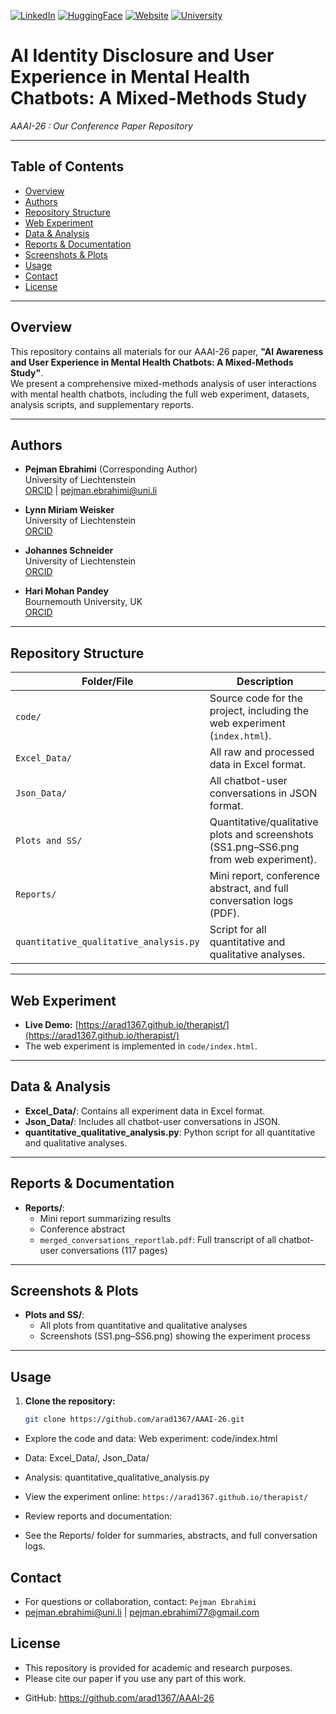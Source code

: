 [![LinkedIn](https://img.shields.io/badge/LinkedIn-0077B5?style=for-the-badge&logo=linkedin&logoColor=white)](https://www.linkedin.com/in/pejman-ebrahimi-4a60151a7/)
[![HuggingFace](https://img.shields.io/badge/🤗_Hugging_Face-FFD21E?style=for-the-badge)](https://huggingface.co/arad1367)
[![Website](https://img.shields.io/badge/Website-008080?style=for-the-badge&logo=About.me&logoColor=white)](https://arad1367.github.io/pejman-ebrahimi/)
[![University](https://img.shields.io/badge/University-00205B?style=for-the-badge&logo=academia&logoColor=white)](https://www.uni.li/pejman.ebrahimi?set_language=en)

# AI Identity Disclosure and User Experience in Mental Health Chatbots: A Mixed-Methods Study

_AAAI-26 : Our Conference Paper Repository_

---

## Table of Contents

- [Overview](#overview)
- [Authors](#authors)
- [Repository Structure](#repository-structure)
- [Web Experiment](#web-experiment)
- [Data & Analysis](#data--analysis)
- [Reports & Documentation](#reports--documentation)
- [Screenshots & Plots](#screenshots--plots)
- [Usage](#usage)
- [Contact](#contact)
- [License](#license)

---

## Overview

This repository contains all materials for our AAAI-26 paper, **"AI Awareness and User Experience in Mental Health Chatbots: A Mixed-Methods Study"**.  
We present a comprehensive mixed-methods analysis of user interactions with mental health chatbots, including the full web experiment, datasets, analysis scripts, and supplementary reports.

---

## Authors

- **Pejman Ebrahimi** (Corresponding Author)  
  University of Liechtenstein  
  [ORCID](https://orcid.org/0000-0003-0125-3707) | pejman.ebrahimi@uni.li

- **Lynn Miriam Weisker**  
  University of Liechtenstein  
  [ORCID](https://orcid.org/0009-0005-3621-4670)

- **Johannes Schneider**  
  University of Liechtenstein  
  [ORCID](https://orcid.org/0000-0001-7190-9682)

- **Hari Mohan Pandey**  
  Bournemouth University, UK  
  [ORCID](https://orcid.org/0000-0002-9128-068X)

---

## Repository Structure

| Folder/File                       | Description                                                                 |
|------------------------------------|-----------------------------------------------------------------------------|
| `code/`                           | Source code for the project, including the web experiment (`index.html`).   |
| `Excel_Data/`                     | All raw and processed data in Excel format.                                 |
| `Json_Data/`                      | All chatbot-user conversations in JSON format.                              |
| `Plots and SS/`                   | Quantitative/qualitative plots and screenshots (SS1.png–SS6.png from web experiment).           |
| `Reports/`                        | Mini report, conference abstract, and full conversation logs (PDF).         |
| `quantitative_qualitative_analysis.py` | Script for all quantitative and qualitative analyses.                  |

---

## Web Experiment

- **Live Demo:** [https://arad1367.github.io/therapist/](https://arad1367.github.io/therapist/)
- The web experiment is implemented in `code/index.html`.  

---

## Data & Analysis

- **Excel_Data/**: Contains all experiment data in Excel format.
- **Json_Data/**: Includes all chatbot-user conversations in JSON.
- **quantitative_qualitative_analysis.py**: Python script for all quantitative and qualitative analyses.

---

## Reports & Documentation

- **Reports/**:
  - Mini report summarizing results
  - Conference abstract
  - `merged_conversations_reportlab.pdf`: Full transcript of all chatbot-user conversations (117 pages)

---

## Screenshots & Plots

- **Plots and SS/**:
  - All plots from quantitative and qualitative analyses
  - Screenshots (SS1.png–SS6.png) showing the experiment process

---

## Usage

1. **Clone the repository:**
   ```bash
   git clone https://github.com/arad1367/AAAI-26.git

- Explore the code and data:
Web experiment: code/index.html

- Data: Excel_Data/, Json_Data/

- Analysis: quantitative_qualitative_analysis.py

- View the experiment online:
`https://arad1367.github.io/therapist/`

- Review reports and documentation:

- See the Reports/ folder for summaries, abstracts, and full conversation logs.

## Contact
* For questions or collaboration, contact:
`Pejman Ebrahimi`
* pejman.ebrahimi@uni.li | pejman.ebrahimi77@gmail.com

## License
- This repository is provided for academic and research purposes.
- Please cite our paper if you use any part of this work.

* GitHub: https://github.com/arad1367/AAAI-26
